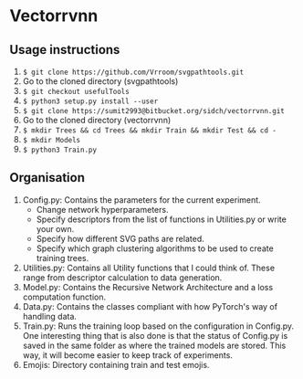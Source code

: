Vectorrvnn
==========

Usage instructions
------------------

1. `$ git clone https://github.com/Vrroom/svgpathtools.git`
2. Go to the cloned directory (svgpathtools)
3. `$ git checkout usefulTools`
4. `$ python3 setup.py install --user`
5. `$ git clone https://sumit2993@bitbucket.org/sidch/vectorrvnn.git` 
6. Go to the cloned directory (vectorrvnn)
7. `$ mkdir Trees && cd Trees && mkdir Train && mkdir Test && cd -`
8. `$ mkdir Models`
9. `$ python3 Train.py`

Organisation
------------

1. Config.py: Contains the parameters for the current experiment.
	- Change network hyperparameters.
	- Specify descriptors from the list of functions in Utilities.py or write your own.
	- Specify how different SVG paths are related.
	- Specify which graph clustering algorithms to be used to create training trees.
2. Utilities.py: Contains all Utility functions that I could think of. These range
from descriptor calculation to data generation.
3. Model.py: Contains the Recursive Network Architecture and a loss computation
function.
4. Data.py: Contains the classes compliant with how PyTorch's way of handling
data. 
5. Train.py: Runs the training loop based on the configuration in Config.py. 
One interesting thing that is also done is that the status of Config.py is
saved in the same folder as where the trained models are stored. This way,
it will become easier to keep track of experiments.
6. Emojis: Directory containing train and test emojis.
